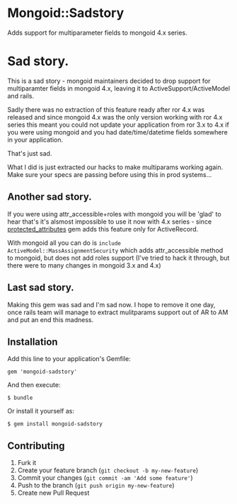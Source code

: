 # Mongoid::Sadstory

Adds support for multiparameter fields to mongoid 4.x series.

# Sad story.

This is a sad story - mongoid maintainers decided to drop support for multiparamter fields in mongoid 4.x, leaving it to ActiveSupport/ActiveModel and rails. 

Sadly there was no extraction of this feature ready after ror 4.x was released and since mongoid 4.x was the only version working with ror 4.x series this meant you could not update your application from ror 3.x to 4.x if you were using mongoid and you had date/time/datetime fields somewhere in your application. 

That's just sad. 

What I did is just extracted our hacks to make multiparams working again. Make sure your specs are passing before using this in prod systems...

## Another sad story.

If you were using attr_accessible+roles with mongoid you will be 'glad' to hear that's it's alsmost impossible to use it now with 4.x series - since [protected_attributes](https://github.com/rails/protected_attributes) gem adds this feature only for ActiveRecord.

With mongoid all you can do is `include ActiveModel::MassAssignmentSecurity` which adds attr_accessible method to mongoid, but does not add roles support (I've tried to hack it through, but there were to many changes in mongoid 3.x and 4.x)

## Last sad story.

Making this gem was sad and I'm sad now. I hope to remove it one day, once rails team will manage to extract mulitparams support out of AR to AM and put an end this madness. 

## Installation

Add this line to your application's Gemfile:

    gem 'mongoid-sadstory'

And then execute:

    $ bundle

Or install it yourself as:

    $ gem install mongoid-sadstory


## Contributing

1. Furk it
2. Create your feature branch (`git checkout -b my-new-feature`)
3. Commit your changes (`git commit -am 'Add some feature'`)
4. Push to the branch (`git push origin my-new-feature`)
5. Create new Pull Request
